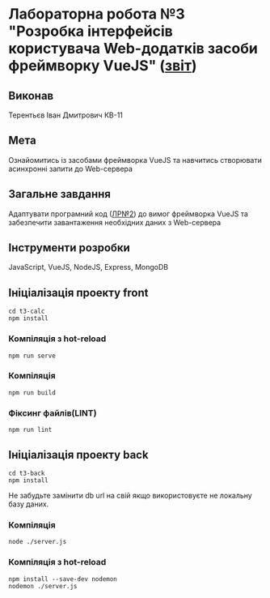 # Лабораторна робота №3 "Розробка інтерфейсів користувача Web-додатків засоби фреймворку VueJS" ([звіт](https://docs.google.com/document/d/12AZ_Z90rAtoo4u3Ym9uw6h1NwtImU21f4BPsX7PfcDg/edit?usp=sharing))

## Виконав

Терентьєв Іван Дмитрович КВ-11

## Мета

Ознайомитись із засобами фреймворка VueJS та навчитись створювати асинхронні запити до Web-сервера

## Загальне завдання

Адаптувати програмний код ([ЛР№2](https://github.com/73794449/web-lab2)) до вимог фреймворка VueJS та забезпечити завантаження необхідних даних з Web-сервера

## Інструменти розробки

JavaScript, VueJS, NodeJS, Express, MongoDB

## Ініціалізація проекту front

```
cd t3-calc
npm install
```

### Компіляція з hot-reload

```
npm run serve
```

### Компіляція

```
npm run build
```

### Фіксинг файлів(LINT)

```
npm run lint
```

## Ініціалізація проекту back
```
cd t3-back
npm install
```
Не забудьте замінити db url на свій якщо використовуєте не локальну базу даних.

### Компіляція 
```
node ./server.js
```

### Компіляція з hot-reload
```
npm install --save-dev nodemon
nodemon ./server.js
```
